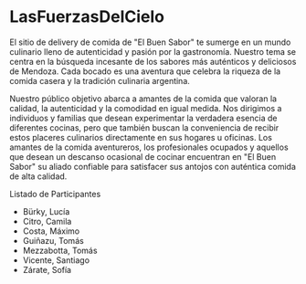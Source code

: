 # LasFuerzasDelCielo

El sitio de delivery de comida de "El Buen Sabor" te sumerge en un mundo culinario lleno de autenticidad y pasión por la gastronomía.
Nuestro tema se centra en la búsqueda incesante de los sabores más auténticos y deliciosos de Mendoza. Cada bocado es una aventura que celebra la riqueza de la comida casera y la tradición culinaria argentina.

Nuestro público objetivo abarca a amantes de la comida que valoran la calidad, la autenticidad y la comodidad en igual medida. Nos dirigimos a individuos y familias que desean experimentar la verdadera esencia
de diferentes cocinas, pero que también buscan la conveniencia de recibir estos placeres culinarios directamente en sus hogares u oficinas. Los amantes de la comida aventureros, los profesionales ocupados y aquellos
que desean un descanso ocasional de cocinar encuentran en "El Buen Sabor" su aliado confiable para satisfacer sus antojos con auténtica comida de alta calidad.

Listado de Participantes

- Bürky, Lucía
- Citro, Camila
- Costa, Máximo
- Guiñazu, Tomás
- Mezzabotta, Tomás
- Vicente, Santiago
- Zárate, Sofía

